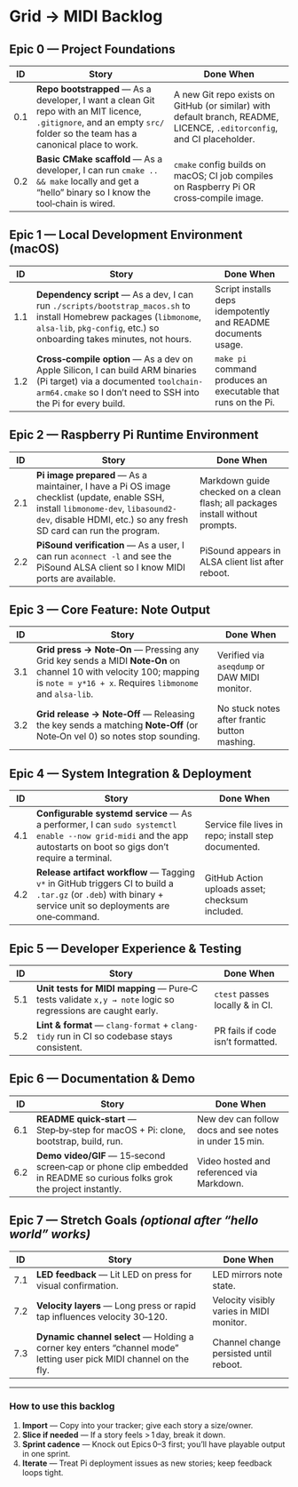 
# Grid → MIDI Backlog

## Epic 0 — Project Foundations
| ID | Story | Done When |
|---|---|---|
|0.1|**Repo bootstrapped** — As a developer, I want a clean Git repo with an MIT licence, `.gitignore`, and an empty `src/` folder so the team has a canonical place to work.|A new Git repo exists on GitHub (or similar) with default branch, README, LICENCE, `.editorconfig`, and CI placeholder.|
|0.2|**Basic CMake scaffold** — As a developer, I can run `cmake .. && make` locally and get a “hello” binary so I know the tool‑chain is wired.|`cmake` config builds on macOS; CI job compiles on Raspberry Pi OR cross‑compile image.|

## Epic 1 — Local Development Environment (macOS)
| ID | Story | Done When |
|---|---|---|
|1.1|**Dependency script** — As a dev, I can run `./scripts/bootstrap_macos.sh` to install Homebrew packages (`libmonome`, `alsa-lib`, `pkg-config`, etc.) so onboarding takes minutes, not hours.|Script installs deps idempotently and README documents usage.|
|1.2|**Cross‑compile option** — As a dev on Apple Silicon, I can build ARM binaries (Pi target) via a documented `toolchain-arm64.cmake` so I don’t need to SSH into the Pi for every build.|`make pi` command produces an executable that runs on the Pi.|

## Epic 2 — Raspberry Pi Runtime Environment
| ID | Story | Done When |
|---|---|---|
|2.1|**Pi image prepared** — As a maintainer, I have a Pi OS image checklist (update, enable SSH, install `libmonome-dev`, `libasound2-dev`, disable HDMI, etc.) so any fresh SD card can run the program.|Markdown guide checked on a clean flash; all packages install without prompts.|
|2.2|**PiSound verification** — As a user, I can run `aconnect -l` and see the PiSound ALSA client so I know MIDI ports are available.|PiSound appears in ALSA client list after reboot.|

## Epic 3 — Core Feature: Note Output
| ID | Story | Done When |
|---|---|---|
|3.1|**Grid press → Note‑On** — Pressing any Grid key sends a MIDI **Note‑On** on channel 10 with velocity 100; mapping is `note = y*16 + x`. Requires `libmonome` and `alsa-lib`.|Verified via `aseqdump` or DAW MIDI monitor.|
|3.2|**Grid release → Note‑Off** — Releasing the key sends a matching **Note‑Off** (or Note‑On vel 0) so notes stop sounding.|No stuck notes after frantic button mashing.|

## Epic 4 — System Integration & Deployment
| ID | Story | Done When |
|---|---|---|
|4.1|**Configurable systemd service** — As a performer, I can `sudo systemctl enable --now grid-midi` and the app autostarts on boot so gigs don’t require a terminal.|Service file lives in repo; install step documented.|
|4.2|**Release artifact workflow** — Tagging `v*` in GitHub triggers CI to build a `.tar.gz` (or `.deb`) with binary + service unit so deployments are one‑command.|GitHub Action uploads asset; checksum included.|

## Epic 5 — Developer Experience & Testing
| ID | Story | Done When |
|---|---|---|
|5.1|**Unit tests for MIDI mapping** — Pure‑C tests validate `x,y → note` logic so regressions are caught early.|`ctest` passes locally & in CI.|
|5.2|**Lint & format** — `clang-format` + `clang-tidy` run in CI so codebase stays consistent.|PR fails if code isn’t formatted.|

## Epic 6 — Documentation & Demo
| ID | Story | Done When |
|---|---|---|
|6.1|**README quick‑start** — Step‑by‑step for macOS + Pi: clone, bootstrap, build, run.|New dev can follow docs and see notes in under 15 min.|
|6.2|**Demo video/GIF** — 15‑second screen‑cap or phone clip embedded in README so curious folks grok the project instantly.|Video hosted and referenced via Markdown.|

## Epic 7 — Stretch Goals *(optional after “hello world” works)*
| ID | Story | Done When |
|---|---|---|
|7.1|**LED feedback** — Lit LED on press for visual confirmation.|LED mirrors note state.|
|7.2|**Velocity layers** — Long press or rapid tap influences velocity 30‑120.|Velocity visibly varies in MIDI monitor.|
|7.3|**Dynamic channel select** — Holding a corner key enters “channel mode” letting user pick MIDI channel on the fly.|Channel change persisted until reboot.|

---

### How to use this backlog
1. **Import** — Copy into your tracker; give each story a size/owner.  
2. **Slice if needed** — If a story feels > 1 day, break it down.  
3. **Sprint cadence** — Knock out Epics 0–3 first; you’ll have playable output in one sprint.  
4. **Iterate** — Treat Pi deployment issues as new stories; keep feedback loops tight.
